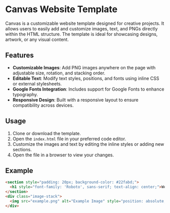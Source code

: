 # Canvas Website Template

Canvas is a customizable website template designed for creative projects. It allows users to easily add and customize images, text, and PNGs directly within the HTML structure. The template is ideal for showcasing designs, artwork, or any visual content.

## Features
- **Customizable Images**: Add PNG images anywhere on the page with adjustable size, rotation, and stacking order.
- **Editable Text**: Modify text styles, positions, and fonts using inline CSS or external stylesheets.
- **Google Fonts Integration**: Includes support for Google Fonts to enhance typography.
- **Responsive Design**: Built with a responsive layout to ensure compatibility across devices.

## Usage
1. Clone or download the template.
2. Open the `index.html` file in your preferred code editor.
3. Customize the images and text by editing the inline styles or adding new sections.
4. Open the file in a browser to view your changes.

## Example
```html
<section style="padding: 20px; background-color: #22fabd;">
  <h1 style="font-family: 'Roboto', sans-serif; text-align: center;">Welcome to Canvas</h1>
</section>
<div class="image-stack">
  <img src="example.png" alt="Example Image" style="position: absolute; top: 10px; left: 20px; transform: scale(0.8) rotate(15deg);">
</div>
